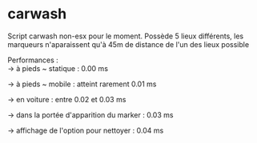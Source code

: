 # carwash

Script carwash non-esx pour le moment. Possède 5 lieux différents, 
les marqueurs n'aparaissent qu'à 45m de distance de l'un des lieux possible

Performances :  
-> à pieds ~ statique : 0.00 ms

-> à pieds ~ mobile : atteint rarement 0.01 ms

-> en voiture : entre 0.02 et 0.03 ms

-> dans la portée d'apparition du marker : 0.03 ms

-> affichage de l'option pour nettoyer : 0.04 ms
